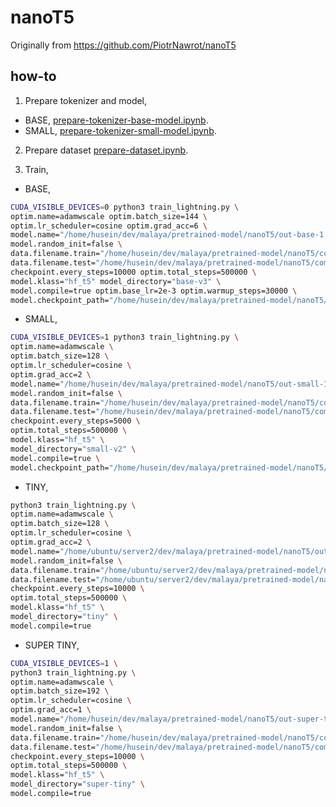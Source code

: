# nanoT5

Originally from https://github.com/PiotrNawrot/nanoT5

## how-to

1. Prepare tokenizer and model,

- BASE, [prepare-tokenizer-base-model.ipynb](prepare-tokenizer-base-model.ipynb).
- SMALL, [prepare-tokenizer-small-model.ipynb](prepare-tokenizer-small-model.ipynb).

2. Prepare dataset [prepare-dataset.ipynb](prepare-dataset.ipynb).

3. Train,

- BASE,

```bash
CUDA_VISIBLE_DEVICES=0 python3 train_lightning.py \
optim.name=adamwscale optim.batch_size=144 \
optim.lr_scheduler=cosine optim.grad_acc=6 \
model.name="/home/husein/dev/malaya/pretrained-model/nanoT5/out-base-1.1" \
model.random_init=false \
data.filename.train="/home/husein/dev/malaya/pretrained-model/nanoT5/combine.jsonl" \
data.filename.test="/home/husein/dev/malaya/pretrained-model/nanoT5/combine.jsonl" \
checkpoint.every_steps=10000 optim.total_steps=500000 \
model.klass="hf_t5" model_directory="base-v3" \
model.compile=true optim.base_lr=2e-3 optim.warmup_steps=30000 \
model.checkpoint_path="/home/husein/dev/malaya/pretrained-model/nanoT5/logs/base-v3/model-epoch\=00-step\=50000.ckpt"
```

- SMALL,

```bash
CUDA_VISIBLE_DEVICES=1 python3 train_lightning.py \
optim.name=adamwscale \
optim.batch_size=128 \
optim.lr_scheduler=cosine \
optim.grad_acc=2 \
model.name="/home/husein/dev/malaya/pretrained-model/nanoT5/out-small-1.1" \
model.random_init=false \
data.filename.train="/home/husein/dev/malaya/pretrained-model/nanoT5/combine-others.jsonl" \
data.filename.test="/home/husein/dev/malaya/pretrained-model/nanoT5/combine-others.jsonl" \
checkpoint.every_steps=5000 \
optim.total_steps=500000 \
model.klass="hf_t5" \
model_directory="small-v2" \
model.compile=true \
model.checkpoint_path="/home/husein/dev/malaya/pretrained-model/nanoT5/logs/small-v2/model-epoch\=00-step\=170000.ckpt"
```

- TINY,

```bash
python3 train_lightning.py \
optim.name=adamwscale \
optim.batch_size=128 \
optim.lr_scheduler=cosine \
optim.grad_acc=2 \
model.name="/home/ubuntu/server2/dev/malaya/pretrained-model/nanoT5/out-tiny-1.1" \
model.random_init=false \
data.filename.train="/home/ubuntu/server2/dev/malaya/pretrained-model/nanoT5/combine-others.jsonl" \
data.filename.test="/home/ubuntu/server2/dev/malaya/pretrained-model/nanoT5/combine-others.jsonl" \
checkpoint.every_steps=10000 \
optim.total_steps=500000 \
model.klass="hf_t5" \
model_directory="tiny" \
model.compile=true
```

- SUPER TINY,

```bash
CUDA_VISIBLE_DEVICES=1 \
python3 train_lightning.py \
optim.name=adamwscale \
optim.batch_size=192 \
optim.lr_scheduler=cosine \
optim.grad_acc=1 \
model.name="/home/husein/dev/malaya/pretrained-model/nanoT5/out-super-tiny-1.1" \
model.random_init=false \
data.filename.train="/home/husein/dev/malaya/pretrained-model/nanoT5/combine.jsonl" \
data.filename.test="/home/husein/dev/malaya/pretrained-model/nanoT5/combine.jsonl" \
checkpoint.every_steps=10000 \
optim.total_steps=500000 \
model.klass="hf_t5" \
model_directory="super-tiny" \
model.compile=true
```